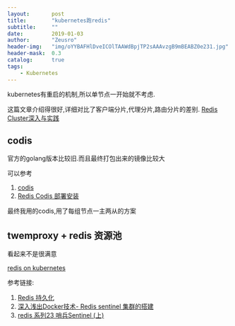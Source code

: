 ```yaml
---
layout:       post
title:        "kubernetes跑redis"
subtitle:     ""
date:         2019-01-03
author:       "Zeusro"
header-img:   "img/oYYBAFHlDveICOlTAAWdBpjTP2sAAAvzgB9mBEABZ0e231.jpg"
header-mask:  0.3
catalog:      true
tags:
    - Kubernetes
---
```


kubernetes有重启的机制,所以单节点一开始就不考虑.


这篇文章介绍得很好,详细对比了客户端分片,代理分片,路由分片的差别.
[Redis Cluster深入与实践](https://juejin.im/post/5a54a6fbf265da3e3f4c9048)


## codis

官方的golang版本比较旧.而且最终打包出来的镜像比较大

可以参考
1. [codis](https://github.com/CodisLabs/codis)
1. [Redis Codis 部署安装](http://www.cnblogs.com/zhoujinyi/p/9249873.html)

最终我用的codis,用了每组节点一主两从的方案

## twemproxy + redis 资源池

看起来不是很满意

[redis on kubernetes](https://segmentfault.com/a/1190000014453291#articleHeader1)

参考链接:

1. [Redis 持久化](https://www.jianshu.com/p/bedec93e5a7b)
1. [深入浅出Docker技术- Redis sentinel 集群的搭建](http://www.dczou.com/viemall/837.html)
1. [redis 系列23 哨兵Sentinel (上)](https://www.cnblogs.com/MrHSR/p/10119843.html)